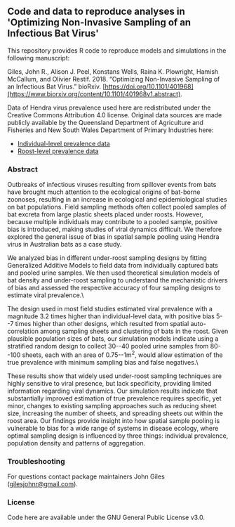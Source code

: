 
## Code and data to reproduce analyses in 'Optimizing Non-Invasive Sampling of an Infectious Bat Virus'

This repository provides R code to reproduce models and simulations in the following manuscript:

Giles, John R., Alison J. Peel, Konstans Wells, Raina K. Plowright, Hamish McCallum, and Olivier Restif. 2018. “Optimizing Non-Invasive Sampling of an Infectious Bat Virus.” bioRxiv. [https://doi.org/10.1101/401968](https://www.biorxiv.org/content/10.1101/401968v1.abstract).

Data of Hendra virus prevalence used here are redistributed under the Creative Commons Attribution 4.0 license. Original data sources are made publicly available by the Queensland Department of Agriculture and Fisheries and New South Wales Department of Primary Industries here:

  * [Individual-level prevalence data](https://www.data.qld.gov.au/dataset/hendra-virus-infection-in-australian-black-flying-foxes-pteropus-alecto)
  * [Roost-level prevalence data](https://www.data.qld.gov.au/dataset/hev-infection-flying-foxes-eastern-australia)


### Abstract
Outbreaks of infectious viruses resulting from spillover events from bats have brought much attention to the ecological origins of bat-borne zoonoses, resulting in an increase in ecological and epidemiological studies on bat populations. Field sampling methods often collect pooled samples of bat excreta from large plastic sheets placed under roosts. However, because multiple individuals may contribute to a pooled sample, positive bias is introduced, making studies of viral dynamics difficult. We therefore explored the general issue of bias in spatial sample pooling using Hendra virus in Australian bats as a case study.

We analyzed bias in different under-roost sampling designs by fitting Generalized Additive Models to field data from individually captured bats and pooled urine samples. We then used theoretical simulation models of bat density and under-roost sampling to understand the mechanistic drivers of bias and assessed the respective accuracy of four sampling designs to estimate viral prevalence.\\

The design used in most field studies estimated viral prevalence with a magnitude 3.2 times higher than individual-level data, with positive bias 5--7 times higher than other designs, which resulted from spatial auto-correlation among sampling sheets and clustering of bats in the roost. Given plausible population sizes of bats, our simulation models indicate using a stratified random design to collect 30--40 pooled urine samples from 80--100 sheets, each with an area of 0.75--1m$^2$, would allow estimation of the true prevalence with minimum sampling bias and false negatives.\\

These results show that widely used under-roost sampling techniques are highly sensitive to viral presence, but lack specificity, providing limited information regarding viral dynamics. Our simulation results indicate that substantially improved estimation of true prevalence requires specific, yet minor, changes to existing sampling approaches such as reducing sheet size, increasing the number of sheets, and spreading sheets out within the roost area. Our findings provide insight into how spatial sample pooling is vulnerable to bias for a wide range of systems in disease ecology, where optimal sampling design is influenced by three things: individual prevalence, population density and patterns of aggregation.

### Troubleshooting

For questions contact package maintainers John Giles (gilesjohnr@gmail.com).

### License

Code here are available under the GNU General Public License v3.0.
